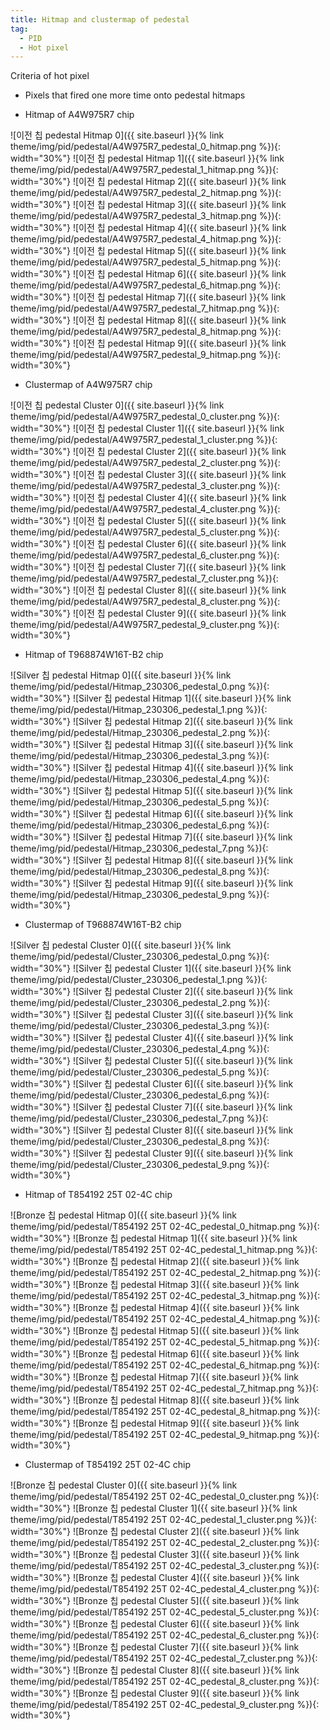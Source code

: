 ```yaml
---
title: Hitmap and clustermap of pedestal
tag:
  - PID
  - Hot pixel
---
```


Criteria of hot pixel
- Pixels that fired one more time onto pedestal hitmaps

- Hitmap of A4W975R7 chip
  
![이전 칩 pedestal Hitmap 0]({{ site.baseurl }}{% link theme/img/pid/pedestal/A4W975R7_pedestal_0_hitmap.png %}){: width="30%"}
![이전 칩 pedestal Hitmap 1]({{ site.baseurl }}{% link theme/img/pid/pedestal/A4W975R7_pedestal_1_hitmap.png %}){: width="30%"}
![이전 칩 pedestal Hitmap 2]({{ site.baseurl }}{% link theme/img/pid/pedestal/A4W975R7_pedestal_2_hitmap.png %}){: width="30%"}
![이전 칩 pedestal Hitmap 3]({{ site.baseurl }}{% link theme/img/pid/pedestal/A4W975R7_pedestal_3_hitmap.png %}){: width="30%"}
![이전 칩 pedestal Hitmap 4]({{ site.baseurl }}{% link theme/img/pid/pedestal/A4W975R7_pedestal_4_hitmap.png %}){: width="30%"}
![이전 칩 pedestal Hitmap 5]({{ site.baseurl }}{% link theme/img/pid/pedestal/A4W975R7_pedestal_5_hitmap.png %}){: width="30%"}
![이전 칩 pedestal Hitmap 6]({{ site.baseurl }}{% link theme/img/pid/pedestal/A4W975R7_pedestal_6_hitmap.png %}){: width="30%"}
![이전 칩 pedestal Hitmap 7]({{ site.baseurl }}{% link theme/img/pid/pedestal/A4W975R7_pedestal_7_hitmap.png %}){: width="30%"}
![이전 칩 pedestal Hitmap 8]({{ site.baseurl }}{% link theme/img/pid/pedestal/A4W975R7_pedestal_8_hitmap.png %}){: width="30%"}
![이전 칩 pedestal Hitmap 9]({{ site.baseurl }}{% link theme/img/pid/pedestal/A4W975R7_pedestal_9_hitmap.png %}){: width="30%"}

- Clustermap of A4W975R7 chip
  
![이전 칩 pedestal Cluster 0]({{ site.baseurl }}{% link theme/img/pid/pedestal/A4W975R7_pedestal_0_cluster.png %}){: width="30%"}
![이전 칩 pedestal Cluster 1]({{ site.baseurl }}{% link theme/img/pid/pedestal/A4W975R7_pedestal_1_cluster.png %}){: width="30%"}
![이전 칩 pedestal Cluster 2]({{ site.baseurl }}{% link theme/img/pid/pedestal/A4W975R7_pedestal_2_cluster.png %}){: width="30%"}
![이전 칩 pedestal Cluster 3]({{ site.baseurl }}{% link theme/img/pid/pedestal/A4W975R7_pedestal_3_cluster.png %}){: width="30%"}
![이전 칩 pedestal Cluster 4]({{ site.baseurl }}{% link theme/img/pid/pedestal/A4W975R7_pedestal_4_cluster.png %}){: width="30%"}
![이전 칩 pedestal Cluster 5]({{ site.baseurl }}{% link theme/img/pid/pedestal/A4W975R7_pedestal_5_cluster.png %}){: width="30%"}
![이전 칩 pedestal Cluster 6]({{ site.baseurl }}{% link theme/img/pid/pedestal/A4W975R7_pedestal_6_cluster.png %}){: width="30%"}
![이전 칩 pedestal Cluster 7]({{ site.baseurl }}{% link theme/img/pid/pedestal/A4W975R7_pedestal_7_cluster.png %}){: width="30%"}
![이전 칩 pedestal Cluster 8]({{ site.baseurl }}{% link theme/img/pid/pedestal/A4W975R7_pedestal_8_cluster.png %}){: width="30%"}
![이전 칩 pedestal Cluster 9]({{ site.baseurl }}{% link theme/img/pid/pedestal/A4W975R7_pedestal_9_cluster.png %}){: width="30%"}

- Hitmap of T968874W16T-B2 chip

![Silver 칩 pedestal Hitmap 0]({{ site.baseurl }}{% link theme/img/pid/pedestal/Hitmap_230306_pedestal_0.png %}){: width="30%"}
![Silver 칩 pedestal Hitmap 1]({{ site.baseurl }}{% link theme/img/pid/pedestal/Hitmap_230306_pedestal_1.png %}){: width="30%"}
![Silver 칩 pedestal Hitmap 2]({{ site.baseurl }}{% link theme/img/pid/pedestal/Hitmap_230306_pedestal_2.png %}){: width="30%"}
![Silver 칩 pedestal Hitmap 3]({{ site.baseurl }}{% link theme/img/pid/pedestal/Hitmap_230306_pedestal_3.png %}){: width="30%"}
![Silver 칩 pedestal Hitmap 4]({{ site.baseurl }}{% link theme/img/pid/pedestal/Hitmap_230306_pedestal_4.png %}){: width="30%"}
![Silver 칩 pedestal Hitmap 5]({{ site.baseurl }}{% link theme/img/pid/pedestal/Hitmap_230306_pedestal_5.png %}){: width="30%"}
![Silver 칩 pedestal Hitmap 6]({{ site.baseurl }}{% link theme/img/pid/pedestal/Hitmap_230306_pedestal_6.png %}){: width="30%"}
![Silver 칩 pedestal Hitmap 7]({{ site.baseurl }}{% link theme/img/pid/pedestal/Hitmap_230306_pedestal_7.png %}){: width="30%"}
![Silver 칩 pedestal Hitmap 8]({{ site.baseurl }}{% link theme/img/pid/pedestal/Hitmap_230306_pedestal_8.png %}){: width="30%"}
![Silver 칩 pedestal Hitmap 9]({{ site.baseurl }}{% link theme/img/pid/pedestal/Hitmap_230306_pedestal_9.png %}){: width="30%"}

- Clustermap of T968874W16T-B2 chip
  
![Silver 칩 pedestal Cluster 0]({{ site.baseurl }}{% link theme/img/pid/pedestal/Cluster_230306_pedestal_0.png %}){: width="30%"}
![Silver 칩 pedestal Cluster 1]({{ site.baseurl }}{% link theme/img/pid/pedestal/Cluster_230306_pedestal_1.png %}){: width="30%"}
![Silver 칩 pedestal Cluster 2]({{ site.baseurl }}{% link theme/img/pid/pedestal/Cluster_230306_pedestal_2.png %}){: width="30%"}
![Silver 칩 pedestal Cluster 3]({{ site.baseurl }}{% link theme/img/pid/pedestal/Cluster_230306_pedestal_3.png %}){: width="30%"}
![Silver 칩 pedestal Cluster 4]({{ site.baseurl }}{% link theme/img/pid/pedestal/Cluster_230306_pedestal_4.png %}){: width="30%"}
![Silver 칩 pedestal Cluster 5]({{ site.baseurl }}{% link theme/img/pid/pedestal/Cluster_230306_pedestal_5.png %}){: width="30%"}
![Silver 칩 pedestal Cluster 6]({{ site.baseurl }}{% link theme/img/pid/pedestal/Cluster_230306_pedestal_6.png %}){: width="30%"}
![Silver 칩 pedestal Cluster 7]({{ site.baseurl }}{% link theme/img/pid/pedestal/Cluster_230306_pedestal_7.png %}){: width="30%"}
![Silver 칩 pedestal Cluster 8]({{ site.baseurl }}{% link theme/img/pid/pedestal/Cluster_230306_pedestal_8.png %}){: width="30%"}
![Silver 칩 pedestal Cluster 9]({{ site.baseurl }}{% link theme/img/pid/pedestal/Cluster_230306_pedestal_9.png %}){: width="30%"}

- Hitmap of T854192 25T 02-4C chip
  
![Bronze 칩 pedestal Hitmap 0]({{ site.baseurl }}{% link theme/img/pid/pedestal/T854192 25T 02-4C_pedestal_0_hitmap.png %}){: width="30%"}
![Bronze 칩 pedestal Hitmap 1]({{ site.baseurl }}{% link theme/img/pid/pedestal/T854192 25T 02-4C_pedestal_1_hitmap.png %}){: width="30%"}
![Bronze 칩 pedestal Hitmap 2]({{ site.baseurl }}{% link theme/img/pid/pedestal/T854192 25T 02-4C_pedestal_2_hitmap.png %}){: width="30%"}
![Bronze 칩 pedestal Hitmap 3]({{ site.baseurl }}{% link theme/img/pid/pedestal/T854192 25T 02-4C_pedestal_3_hitmap.png %}){: width="30%"}
![Bronze 칩 pedestal Hitmap 4]({{ site.baseurl }}{% link theme/img/pid/pedestal/T854192 25T 02-4C_pedestal_4_hitmap.png %}){: width="30%"}
![Bronze 칩 pedestal Hitmap 5]({{ site.baseurl }}{% link theme/img/pid/pedestal/T854192 25T 02-4C_pedestal_5_hitmap.png %}){: width="30%"}
![Bronze 칩 pedestal Hitmap 6]({{ site.baseurl }}{% link theme/img/pid/pedestal/T854192 25T 02-4C_pedestal_6_hitmap.png %}){: width="30%"}
![Bronze 칩 pedestal Hitmap 7]({{ site.baseurl }}{% link theme/img/pid/pedestal/T854192 25T 02-4C_pedestal_7_hitmap.png %}){: width="30%"}
![Bronze 칩 pedestal Hitmap 8]({{ site.baseurl }}{% link theme/img/pid/pedestal/T854192 25T 02-4C_pedestal_8_hitmap.png %}){: width="30%"}
![Bronze 칩 pedestal Hitmap 9]({{ site.baseurl }}{% link theme/img/pid/pedestal/T854192 25T 02-4C_pedestal_9_hitmap.png %}){: width="30%"}

- Clustermap of T854192 25T 02-4C chip
  
![Bronze 칩 pedestal Cluster 0]({{ site.baseurl }}{% link theme/img/pid/pedestal/T854192 25T 02-4C_pedestal_0_cluster.png %}){: width="30%"}
![Bronze 칩 pedestal Cluster 1]({{ site.baseurl }}{% link theme/img/pid/pedestal/T854192 25T 02-4C_pedestal_1_cluster.png %}){: width="30%"}
![Bronze 칩 pedestal Cluster 2]({{ site.baseurl }}{% link theme/img/pid/pedestal/T854192 25T 02-4C_pedestal_2_cluster.png %}){: width="30%"}
![Bronze 칩 pedestal Cluster 3]({{ site.baseurl }}{% link theme/img/pid/pedestal/T854192 25T 02-4C_pedestal_3_cluster.png %}){: width="30%"}
![Bronze 칩 pedestal Cluster 4]({{ site.baseurl }}{% link theme/img/pid/pedestal/T854192 25T 02-4C_pedestal_4_cluster.png %}){: width="30%"}
![Bronze 칩 pedestal Cluster 5]({{ site.baseurl }}{% link theme/img/pid/pedestal/T854192 25T 02-4C_pedestal_5_cluster.png %}){: width="30%"}
![Bronze 칩 pedestal Cluster 6]({{ site.baseurl }}{% link theme/img/pid/pedestal/T854192 25T 02-4C_pedestal_6_cluster.png %}){: width="30%"}
![Bronze 칩 pedestal Cluster 7]({{ site.baseurl }}{% link theme/img/pid/pedestal/T854192 25T 02-4C_pedestal_7_cluster.png %}){: width="30%"}
![Bronze 칩 pedestal Cluster 8]({{ site.baseurl }}{% link theme/img/pid/pedestal/T854192 25T 02-4C_pedestal_8_cluster.png %}){: width="30%"}
![Bronze 칩 pedestal Cluster 9]({{ site.baseurl }}{% link theme/img/pid/pedestal/T854192 25T 02-4C_pedestal_9_cluster.png %}){: width="30%"}